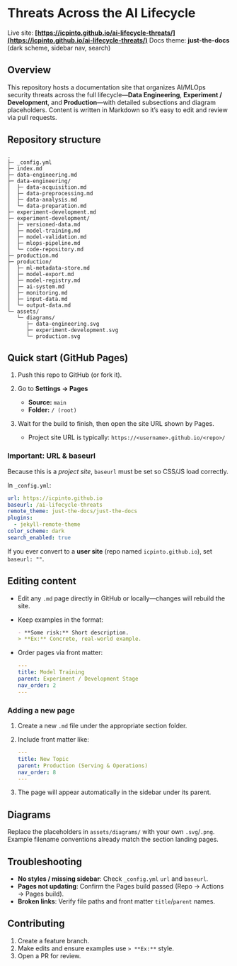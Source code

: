 

# Threats Across the AI Lifecycle

Live site: **[https://icpinto.github.io/ai-lifecycle-threats/](https://icpinto.github.io/ai-lifecycle-threats/)**
Docs theme: **just-the-docs** (dark scheme, sidebar nav, search)

## Overview

This repository hosts a documentation site that organizes AI/MLOps security threats across the full lifecycle—**Data Engineering**, **Experiment / Development**, and **Production**—with detailed subsections and diagram placeholders. Content is written in Markdown so it’s easy to edit and review via pull requests.


## Repository structure

```
.
├─ _config.yml
├─ index.md
├─ data-engineering.md
├─ data-engineering/
│  ├─ data-acquisition.md
│  ├─ data-preprocessing.md
│  ├─ data-analysis.md
│  └─ data-preparation.md
├─ experiment-development.md
├─ experiment-development/
│  ├─ versioned-data.md
│  ├─ model-training.md
│  ├─ model-validation.md
│  ├─ mlops-pipeline.md
│  └─ code-repository.md
├─ production.md
├─ production/
│  ├─ ml-metadata-store.md
│  ├─ model-export.md
│  ├─ model-registry.md
│  ├─ ai-system.md
│  ├─ monitoring.md
│  ├─ input-data.md
│  └─ output-data.md
└─ assets/
   └─ diagrams/
      ├─ data-engineering.svg
      ├─ experiment-development.svg
      └─ production.svg
```

## Quick start (GitHub Pages)

1. Push this repo to GitHub (or fork it).
2. Go to **Settings → Pages**

   * **Source:** `main`
   * **Folder:** `/ (root)`
3. Wait for the build to finish, then open the site URL shown by Pages.

   * Project site URL is typically: `https://<username>.github.io/<repo>/`

### Important: URL & baseurl

Because this is a *project site*, `baseurl` must be set so CSS/JS load correctly.

In `_config.yml`:

```yml
url: https://icpinto.github.io
baseurl: /ai-lifecycle-threats
remote_theme: just-the-docs/just-the-docs
plugins:
  - jekyll-remote-theme
color_scheme: dark
search_enabled: true
```

If you ever convert to a **user site** (repo named `icpinto.github.io`), set `baseurl: ""`.

## Editing content

* Edit any `.md` page directly in GitHub or locally—changes will rebuild the site.
* Keep examples in the format:

  ```md
  - **Some risk:** Short description.  
  > **Ex:** Concrete, real-world example.
  ```
* Order pages via front matter:

  ```yml
  ---
  title: Model Training
  parent: Experiment / Development Stage
  nav_order: 2
  ---
  ```

### Adding a new page

1. Create a new `.md` file under the appropriate section folder.
2. Include front matter like:

   ```yml
   ---
   title: New Topic
   parent: Production (Serving & Operations)
   nav_order: 8
   ---
   ```
3. The page will appear automatically in the sidebar under its parent.

## Diagrams

Replace the placeholders in `assets/diagrams/` with your own `.svg`/`.png`.
Example filename conventions already match the section landing pages.


## Troubleshooting

* **No styles / missing sidebar**: Check `_config.yml` `url` and `baseurl`.
* **Pages not updating**: Confirm the Pages build passed (Repo → Actions → Pages build).
* **Broken links**: Verify file paths and front matter `title`/`parent` names.

## Contributing

1. Create a feature branch.
2. Make edits and ensure examples use `> **Ex:**` style.
3. Open a PR for review.






